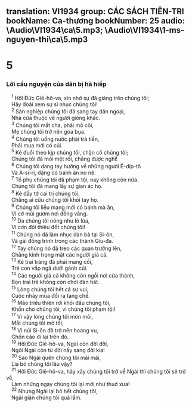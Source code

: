 translation: VI1934
group: CÁC SÁCH TIÊN-TRI
bookName: Ca-thương 
bookNumber: 25
audio: \Audio\VI1934\ca\5.mp3; \Audio\VI1934\1-ms-nguyen-thi\ca\5.mp3
-------

<div class="title"><h1>5</h1><h3>Lời cầu nguyện của dân bị hà hiếp</h3></div>
<span class="verse ca_5_1"> <sup>1</sup> Hỡi Đức Giê-hô-va, xin nhớ sự đã giáng trên chúng tôi; <br/> Hãy đoái xem sự sỉ nhục chúng tôi! <br/></span>
<span class="verse ca_5_2"> <sup>2</sup> Sản nghiệp chúng tôi đã sang tay dân ngoại, <br/> Nhà cửa thuộc về người giống khác. <br/></span>
<span class="verse ca_5_3"> <sup>3</sup> Chúng tôi mất cha, phải mồ côi, <br/> Mẹ chúng tôi trở nên góa bụa. <br/></span>
<span class="verse ca_5_4"> <sup>4</sup> Chúng tôi uống nước phải trả tiền, <br/> Phải mua mới có củi. <br/></span>
<span class="verse ca_5_5"> <sup>5</sup> Kẻ đuổi theo kịp chúng tôi, chận cổ chúng tôi; <br/> Chúng tôi đã mỏi mệt rồi, chẳng được nghỉ! <br/></span>
<span class="verse ca_5_6"> <sup>6</sup> Chúng tôi dang tay hướng về những người Ê-díp-tô <br/> Và A-si-ri, đặng có bánh ăn no nê. <br/></span>
<span class="verse ca_5_7"> <sup>7</sup> Tổ phụ chúng tôi đã phạm tội, nay không còn nữa. <br/> Chúng tôi đã mang lấy sự gian ác họ. <br/></span>
<span class="verse ca_5_8"> <sup>8</sup> Kẻ đầy tớ cai trị chúng tôi, <br/> Chẳng ai cứu chúng tôi khỏi tay họ. <br/></span>
<span class="verse ca_5_9"> <sup>9</sup> Chúng tôi liều mạng mới có bánh mà ăn, <br/> Vì cớ mũi gươm nơi đồng vắng. <br/></span>
<span class="verse ca_5_10"> <sup>10</sup> Da chúng tôi nóng như lò lửa, <br/> Vì cơn đói thiêu đốt chúng tôi! <br/></span>
<span class="verse ca_5_11"> <sup>11</sup> Chúng nó đã làm nhục đàn bà tại Si-ôn, <br/> Và gái đồng trinh trong các thành Giu-đa. <br/></span>
<span class="verse ca_5_12"> <sup>12</sup> Tay chúng nó đã treo các quan trưởng lên, <br/> Chẳng kính trọng mặt các người già cả. <br/></span>
<span class="verse ca_5_13"> <sup>13</sup> Kẻ trai tráng đã phải mang cối, <br/> Trẻ con vấp ngã dưới gánh củi. <br/></span>
<span class="verse ca_5_14"> <sup>14</sup> Các người già cả không còn ngồi nơi cửa thành, <br/> Bọn trai trẻ không còn chơi đàn hát. <br/></span>
<span class="verse ca_5_15"> <sup>15</sup> Lòng chúng tôi hết cả sự vui; <br/> Cuộc nhảy múa đổi ra tang chế. <br/></span>
<span class="verse ca_5_16"> <sup>16</sup> Mão triều thiên rơi khỏi đầu chúng tôi, <br/> Khốn cho chúng tôi, vì chúng tôi phạm tội! <br/></span>
<span class="verse ca_5_17"> <sup>17</sup> Vì vậy lòng chúng tôi mòn mỏi, <br/> Mắt chúng tôi mờ tối, <br/></span>
<span class="verse ca_5_18"> <sup>18</sup> Vì núi Si-ôn đã trở nên hoang vu, <br/> Chồn cáo đi lại trên đó. <br/></span>
<span class="verse ca_5_19"> <sup>19</sup> Hỡi Đức Giê-hô-va, Ngài còn đời đời, <br/> Ngôi Ngài còn từ đời nầy sang đời kia! <br/></span>
<span class="verse ca_5_20"> <sup>20</sup> Sao Ngài quên chúng tôi mãi mãi, <br/> Lìa bỏ chúng tôi lâu vậy? <br/></span>
<span class="verse ca_5_21"> <sup>21</sup> Hỡi Đức Giê-hô-va, hãy xây chúng tôi trở về Ngài thì chúng tôi sẽ trở về, <br/> Làm những ngày chúng tôi lại mới như thuở xưa! <br/></span>
<span class="verse ca_5_22"> <sup>22</sup> Nhưng Ngài lại bỏ hết chúng tôi, <br/> Ngài giận chúng tôi quá lắm. <br/></span>
